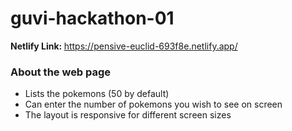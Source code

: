 # guvi-hackathon-01
<strong>Netlify Link: </strong>https://pensive-euclid-693f8e.netlify.app/
<h3>About the web page</h3>
<ul>
  <li>Lists the pokemons (50 by default)</li>
  <li>Can enter the number of pokemons you wish to see on screen</li>
  <li>The layout is responsive for different screen sizes</li>
</ul>
